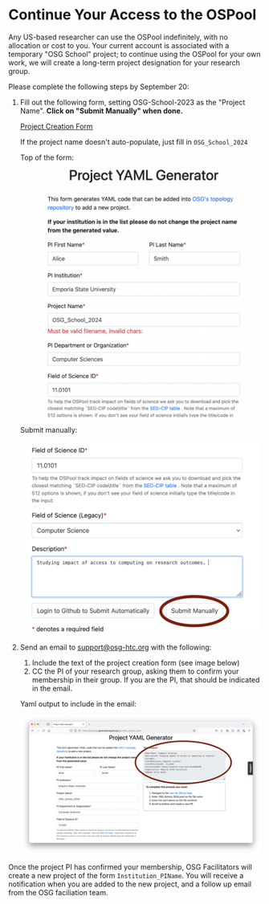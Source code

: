 # Continue Your Access to the OSPool

Any US-based researcher can use the OSPool indefinitely, with no allocation 
or cost to you. Your current account is associated with a temporary "OSG School" 
project; to continue using the OSPool for your own work, we will create a long-term 
project designation for your research group. 

Please complete the following steps by September 20: 

1. Fill out the following form, setting OSG-School-2023 as the "Project Name". **Click 
    on "Submit Manually" when done.**
	
	[Project Creation Form](https://topology.opensciencegrid.org/generate_project_yaml)
	
	If the project name doesn't auto-populate, just fill in `OSG_School_2024`
	
	Top of the form: 
	
	![Top of the form](../assets/form-example.png)
	
	Submit manually: 
	
	![Submit manually](../assets/submit-manually.png)

1. Send an email to support@osg-htc.org with the following: 

	1. Include the text of the project creation form (see image below)
	1. CC the PI of your research group, asking them to confirm your membership 
	in their group. If you are the PI, that should be indicated in 
	the email. 

	Yaml output to include in the email: 
	
	![](../assets/yaml-output.png)
	

Once the project PI has confirmed your membership, OSG Facilitators will create a new 
project of the form `Institution_PIName`. You will receive
a notification when you are added to the new project, and a follow up email from 
the OSG faciliation team. 